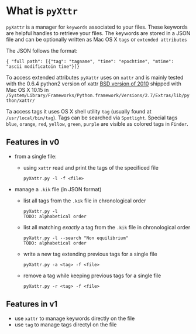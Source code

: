 # What is `pyXttr`

`pyXattr` is a manager for `keywords` associated to your files. These keywords are helpful handles to retrieve your files. The keywords are stored in a JSON file and can be optionally written as Mac OS X `tags` or `extended attributes`

The JSON follows the format:
```
{ "full path": [{"tag": "tagname", "time": "epochtime", "mtime": "ascii modificatoin time"}]}
```

To access extended attributes `pyXattr` uses on `xattr` and is mainly tested with the 0.6.4 python2 version of xattr [BSD version of 2010](./xattr.man) shipped with Mac OS X 10.15 in `/System/Library/Frameworks/Python.framework/Versions/2.7/Extras/lib/python/xattr/`

Ta access tags it uses OS X shell utility `tag` (usually found at `/usr/local/bin/tag`). Tags can be searched via `Spotlight`. Special tags `blue`, `orange`, `red`, `yellow`, `green`, `purple` are visible as colored tags in `Finder`.


## Features in v0
- from a single file: 
    - using `xattr` read and print the tags of the specificed file 
        ```
        pyXattr.py -l -f <file>
        ```


- manage a `.kik` file (in JSON format)
    - list all tags from the `.kik` file in chronological order
        ```
        pyXattr.py -l 
        TODO: alphabetical order
        ```
    - list all matching *exactly* a tag from the `.kik` file in chronological order 
        ```
        pyXattr.py -l --search "Non equilibrium"
        TODO: alphabetical order
        ```
    - write a new tag extending previous tags for a single file
        ```
        pyXattr.py -a <tag> -f <file>
        ```
    - remove a tag while keeping previous tags for a single file
        ```
        pyXattr.py -r <tag> -f <file>
        ```
## Features in v1
- use `xattr` to manage keywords directly on the file 
- use `tag` to manage tags directyl on the file


